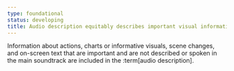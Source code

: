 ```yaml
---
type: foundational
status: developing
title: Audio description equitably describes important visual information
---
```


Information about actions, charts or informative visuals, scene changes, and on-screen text that are important and are not described or spoken in the main soundtrack are included in the :term[audio description].